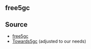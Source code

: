 free5gc
---

## Source

- [free5gc](https://github.com/free5gc/free5gc)
- [Towards5gc](UERANSIM-gnb-208-93-2) (adjusted to our needs)
